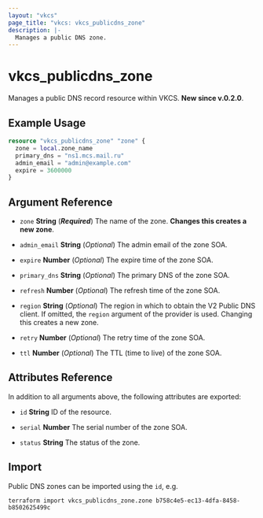 ```yaml
---
layout: "vkcs"
page_title: "vkcs: vkcs_publicdns_zone"
description: |-
  Manages a public DNS zone.
---
```


# vkcs_publicdns_zone

Manages a public DNS record resource within VKCS. **New since v.0.2.0**.

## Example Usage
```terraform
resource "vkcs_publicdns_zone" "zone" {
  zone = local.zone_name
  primary_dns = "ns1.mcs.mail.ru"
  admin_email = "admin@example.com"
  expire = 3600000
}
```
## Argument Reference
- `zone` **String** (***Required***) The name of the zone. **Changes this creates a new zone**.

- `admin_email` **String** (*Optional*) The admin email of the zone SOA.

- `expire` **Number** (*Optional*) The expire time of the zone SOA.

- `primary_dns` **String** (*Optional*) The primary DNS of the zone SOA.

- `refresh` **Number** (*Optional*) The refresh time of the zone SOA.

- `region` **String** (*Optional*) The region in which to obtain the V2 Public DNS client. If omitted, the `region` argument of the provider is used. Changing this creates a new zone.

- `retry` **Number** (*Optional*) The retry time of the zone SOA.

- `ttl` **Number** (*Optional*) The TTL (time to live) of the zone SOA.


## Attributes Reference
In addition to all arguments above, the following attributes are exported:
- `id` **String** ID of the resource.

- `serial` **Number** The serial number of the zone SOA.

- `status` **String** The status of the zone.



## Import

Public DNS zones can be imported using the `id`, e.g.

```shell
terraform import vkcs_publicdns_zone.zone b758c4e5-ec13-4dfa-8458-b8502625499c
```
